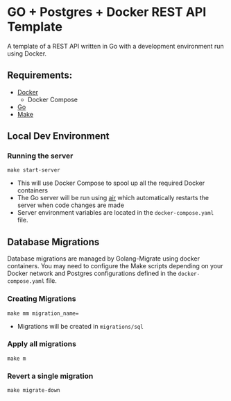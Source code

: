 # GO + Postgres + Docker REST API Template

A template of a REST API written in Go with a development environment run using Docker.

## Requirements:
- [Docker](https://www.docker.com/products/docker-desktop/)
    - Docker Compose
- [Go](https://go.dev/)
- [Make](https://www.gnu.org/software/make/)

## Local Dev Environment
### Running the server
```
make start-server
```
- This will use Docker Compose to spool up all the required Docker containers
- The Go server will be run using [air](https://github.com/cosmtrek/air) which automatically restarts the server when code changes are made
- Server environment variables are located in the `docker-compose.yaml` file.

## Database Migrations
Database migrations are managed by Golang-Migrate using docker containers. You may need to configure the Make scripts depending on your Docker network and Postgres configurations defined in the `docker-compose.yaml` file.

### Creating Migrations
```
make mm migration_name=
```
- Migrations will be created in `migrations/sql`
### Apply all migrations
```
make m
```
### Revert a single migration
```
make migrate-down
```
